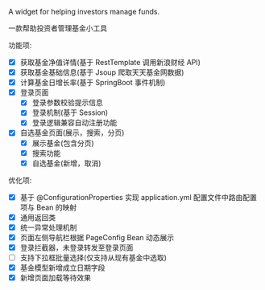 A widget for helping investors manage funds.

一款帮助投资者管理基金小工具

功能项:

- [x] 获取基金净值详情(基于 RestTemplate 调用新浪财经 API)
- [x] 获取基金基础信息(基于 Jsoup 爬取天天基金网数据)
- [x] 计算基金日增长率(基于 SpringBoot 事件机制)
- [x] 登录页面
    - [x] 登录参数校验提示信息
    - [x] 登录机制(基于 Session)
    - [x] 登录逻辑兼容自动注册功能
- [x] 自选基金页面(展示，搜索，分页)
    - [x] 展示基金(包含分页)
    - [x] 搜索功能
    - [x] 自选基金(新增，取消)

优化项:

- [x] 基于 @ConfigurationProperties 实现 application.yml 配置文件中路由配置项与 Bean 的映射
- [x] 通用返回类
- [x] 统一异常处理机制
- [x] 页面左侧导航栏根据 PageConfig Bean 动态展示
- [x] 登录拦截器，未登录转发至登录页面
- [ ] 支持下拉框批量选择(仅支持从现有基金中选取)
- [x] 基金模型新增成立日期字段
- [x] 新增页面加载等待效果